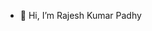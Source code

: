 - 👋 Hi, I’m Rajesh Kumar Padhy

<!---
rajesh-kumar-padhy/rajesh-kumar-padhy is a ✨ special ✨ repository because its `README.md` (this file) appears on your GitHub profile.
You can click the Preview link to take a look at your changes.
--->
